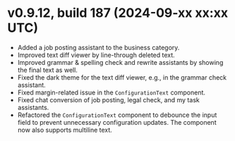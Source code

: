 # v0.9.12, build 187 (2024-09-xx xx:xx UTC)
- Added a job posting assistant to the business category.
- Improved text diff viewer by line-through deleted text.
- Improved grammar & spelling check and rewrite assistants by showing the final text as well.
- Fixed the dark theme for the text diff viewer, e.g., in the grammar check assistant.
- Fixed margin-related issue in the `ConfigurationText` component.
- Fixed chat conversion of job posting, legal check, and my task assistants.
- Refactored the `ConfigurationText` component to debounce the input field to prevent unnecessary configuration updates. The component now also supports multiline text.
